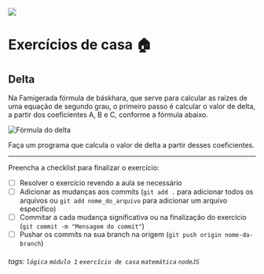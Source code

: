 ![](https://i.imgur.com/xG74tOh.png)

# Exercícios de casa 🏠

## Delta

Na Famigerada fórmula de báskhara, que serve para calcular as raízes de uma equação de segundo grau, o primeiro passo é calcular o valor de delta, a partir dos coeficientes A, B e C, conforme a fórmula abaixo.

![Fórmula do delta](http://2.bp.blogspot.com/-v--lekxUbt0/VXr_4sJPvCI/AAAAAAAAQrU/43sKNsaLX58/s320/delta.jpg)

Faça um programa que calcula o valor de delta a partir desses coeficientes.

---

Preencha a checklist para finalizar o exercício:

- [ ] Resolver o exercício revendo a aula se necessário
- [ ] Adicionar as mudanças aos commits (`git add .` para adicionar todos os arquivos ou `git add nome_do_arquivo` para adicionar um arquivo específico)
- [ ] Commitar a cada mudança significativa ou na finalização do exercício (`git commit -m "Mensagem do commit"`)
- [ ] Pushar os commits na sua branch na origem (`git push origin nome-da-branch`)

###### tags: `lógica` `módulo 1` `exercício de casa` `matemática` `nodeJS`
